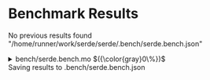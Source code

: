 # Benchmark Results


No previous results found "/home/runner/work/serde/serde/.bench/serde.bench.json"

<details>

<summary>bench/serde.bench.mo $({\color{gray}0\%})$</summary>

### Benchmarking Serde

_Benchmarking the performance with 10k calls_


Instructions: ${\color{gray}0\\%}$
Heap: ${\color{gray}0\\%}$
Stable Memory: ${\color{gray}0\\%}$
Garbage Collection: ${\color{gray}0\\%}$


**Instructions**

|                                     |    decode() |      encode() |
| :---------------------------------- | ----------: | ------------: |
| Serde: One Shot                     | 388_511_193 | 1_510_253_429 |
| Serde: One Shot sans type inference | 491_012_626 | 1_080_441_883 |
| Motoko (to_candid(), from_candid()) |  34_577_855 |     9_677_578 |


**Heap**

|                                     |  decode() |   encode() |
| :---------------------------------- | --------: | ---------: |
| Serde: One Shot                     | -6.15 MiB |  12.14 MiB |
| Serde: One Shot sans type inference | -3.45 MiB |   9.85 MiB |
| Motoko (to_candid(), from_candid()) | 644.5 KiB | 602.83 KiB |


**Garbage Collection**

|                                     |  decode() |  encode() |
| :---------------------------------- | --------: | --------: |
| Serde: One Shot                     | 28.08 MiB | 59.79 MiB |
| Serde: One Shot sans type inference | 29.84 MiB | 27.79 MiB |
| Motoko (to_candid(), from_candid()) |       0 B |       0 B |


</details>
Saving results to .bench/serde.bench.json
